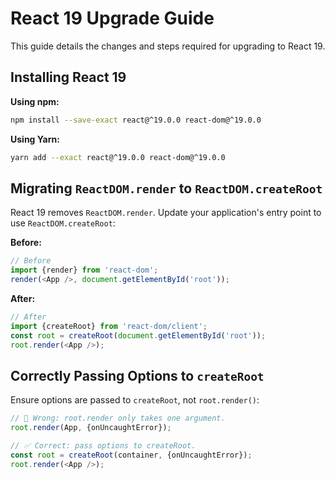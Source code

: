 # React 19 Upgrade Guide

This guide details the changes and steps required for upgrading to React 19.

## Installing React 19

**Using npm:**

```bash
npm install --save-exact react@^19.0.0 react-dom@^19.0.0
```

**Using Yarn:**

```bash
yarn add --exact react@^19.0.0 react-dom@^19.0.0
```

## Migrating `ReactDOM.render` to `ReactDOM.createRoot`

React 19 removes `ReactDOM.render`. Update your application's entry point to use `ReactDOM.createRoot`:

**Before:**

```javascript
// Before
import {render} from 'react-dom';
render(<App />, document.getElementById('root'));
```

**After:**

```javascript
// After
import {createRoot} from 'react-dom/client';
const root = createRoot(document.getElementById('root'));
root.render(<App />);
```

## Correctly Passing Options to `createRoot`

Ensure options are passed to `createRoot`, not `root.render()`:

```javascript
// 🚩 Wrong: root.render only takes one argument.
root.render(App, {onUncaughtError});

// ✅ Correct: pass options to createRoot.
const root = createRoot(container, {onUncaughtError}); 
root.render(<App />);
```
